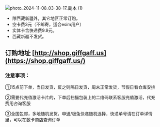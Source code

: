 ![photo_2024-11-08_03-38-17_副本 (1)](https://img.freesim.cc/ggimg/buy.jpg)

- 除西藏新疆外，其它地区正常订购。
- 空卡费3元（不邮寄，适合esim用户）
- 实体卡含快递费9.9元。
- 西藏新疆不发货。
## 订购地址 [http://shop.giffgaff.us](https://shop.giffgaff.us/)
### 注意事项：

①15点前下单，当日发货，反之则隔日发货，周末正常发货，节假日看仓库安排

②需要代充值激活卡片的，下单后扫描包装上的二维码联系客服充值激活，代充费用咨询客服

③全国包邮，多地随机发货，申通/极兔快递随机选择，快递单号请在订单详情里，可以在数卡商店查询订单